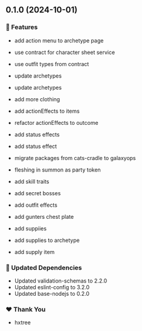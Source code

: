 ## 0.1.0 (2024-10-01)

### 🚀 Features

- add action menu to archetype page

- use contract for character sheet service

- use outfit types from contract

- update archetypes

- update archetypes

- add more clothing

- add actionEffects to items

- refactor actionEffects to outcome

- add status effects

- add status effect

- migrate packages from cats-cradle to galaxyops

- fleshing in summon as party token

- add skill traits

- add secret bosses

- add outfit effects

- add gunters chest plate

- add suppiies

- add supplies to archetype

- add supply item

### 🧱 Updated Dependencies

- Updated validation-schemas to 2.2.0
- Updated eslint-config to 3.2.0
- Updated base-nodejs to 0.2.0

### ❤️ Thank You

- hxtree
